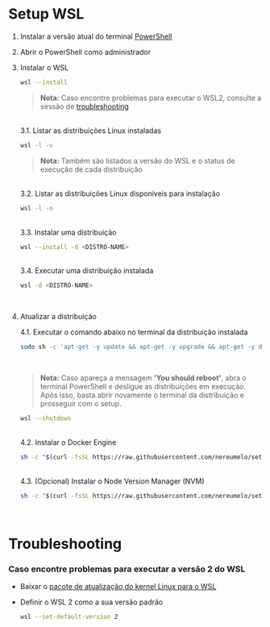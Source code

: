 # Setup WSL

1. Instalar a versão atual do terminal [PowerShell](https://github.com/PowerShell/PowerShell/#get-powershell)
2. Abrir o PowerShell como administrador

3. Instalar o WSL

   ```bash
   wsl --install
   ```

   > **Nota:** Caso encontre problemas para executar o WSL2, consulte a sessão de [troubleshooting](https://github.com/nereumelo/setup-wsl#troubleshooting)

   <br>
   3.1. Listar as distribuições Linux instaladas

   ```bash
   wsl -l -v
   ```

   > **Nota:** Também são listados a versão do WSL e o status de execução de cada distribuição

   <br>
   3.2. Listar as distribuições Linux disponíveis para instalação

   ```bash
   wsl -l -o
   ```

   <br>
   3.3. Instalar uma distribuição

   ```bash
   wsl --install -d <DISTRO-NAME>
   ```

   <br>
   3.4. Executar uma distribuição instalada

   ```bash
   wsl -d <DISTRO-NAME>
   ```

   <br>

4. Atualizar a distribuição

   4.1. Executar o comando abaixo no terminal da distribuição instalada

   ```bash
   sudo sh -c 'apt-get -y update && apt-get -y upgrade && apt-get -y dist-upgrade && apt-get -y autoremove && apt-get -y autoclean && if [ -f /var/run/reboot-required ]; then echo; echo "\033[1;33mYou should reboot\033[0m"; fi'
   ```

   <br>

   > **Nota:** Caso apareça a mensagem **'You should reboot'**, abra o terminal PowerShell e desligue as distribuições em execução. Após isso, basta abrir novamente o terminal da distribuição e prosseguir com o setup.

   ```bash
   wsl --shutdown
   ```

   <br>
   4.2. Instalar o Docker Engine

   ```bash
   sh -c "$(curl -fsSL https://raw.githubusercontent.com/nereumelo/setup-wsl/main/scripts/bash/install-docker.sh)"
   ```

   <br>
   4.3. (Opcional) Instalar o Node Version Manager (NVM)

   ```bash
   sh -c "$(curl -fsSL https://raw.githubusercontent.com/nereumelo/setup-wsl/main/scripts/bash/install-nvm.sh)"
   ```

   <br>

# Troubleshooting

### Caso encontre problemas para executar a versão 2 do WSL

- Baixar o [pacote de atualização do kernel Linux para o WSL](https://docs.microsoft.com/pt-br/windows/wsl/install-manual#step-4---download-the-linux-kernel-update-package)

- Definir o WSL 2 como a sua versão padrão
  ```bash
  wsl --set-default-version 2
  ```

